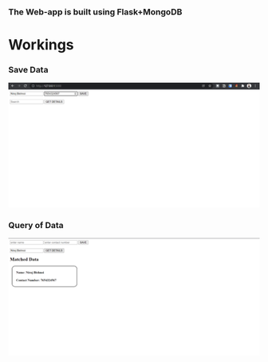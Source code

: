 ### The Web-app is built using Flask+MongoDB

# Workings

### Save Data
![Save User Data](./img/save.png)

### Query of Data
![Query of Data](./img/query.png)
